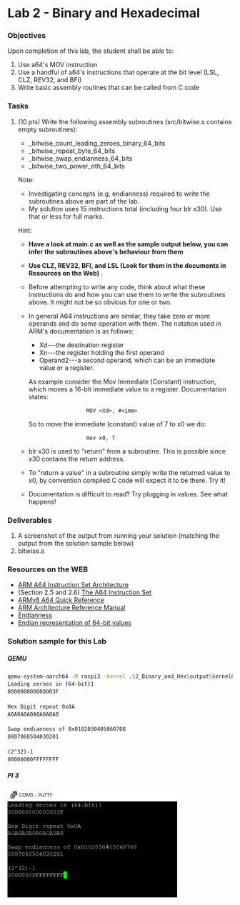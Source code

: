 # Lab 2 - Binary and Hexadecimal

### Objectives
Upon completion of this lab, the student shall be able to:

1. Use a64's MOV instruction
2. Use a handful of a64's instructions that operate at the bit level (LSL, CLZ, REV32, and BFI)
3. Write basic assembly routines that can be called from C code

### Tasks
1. (10 pts) Write the following assembly subroutines (src/bitwise.s contains empty subroutines):
   - \_bitwise_count_leading_zeroes_binary_64_bits
   - \_bitwise_repeat_byte_64_bits
   - \_bitwise_swap_endianness_64_bits
   - \_bitwise_two_power_nth_64_bits


   Note:
    - Investigating concepts (e.g. endianness) required to write the subroutines above are part of the lab.
    - My solution uses 15 instructions total (including four blr x30). Use that or less
    for full marks.

    Hint:
    - **Have a look at main.c as well as the sample output below, you can infer the subroutines above's behaviour from them**
    - **Use CLZ, REV32, BFI, and LSL (Look for them in the documents in Resources on the Web)** .
    - Before attempting to write any code, think about what these instructions do and how you can use them to write the subroutines above. It might not be so obvious for one or two.
    - In general A64 instructions are similar, they take zero or more operands and do some operation with them. The notation used in ARM's documentation is as follows:

        - Xd---the destination register
        - Xn---the register holding the first operand
        - Operand2---a second operand, which can be an immediate value or a register.

        As example consider the Mov Immediate (Constant) instruction, which moves a 16-bit immediate value to a register. Documentation states:

                            MOV <Xd>, #<imm>
        So to move the immediate (constant) value of 7 to x0 we do:

                            mov x0, 7

     - blr x30 is used to "return" from a subroutine. This is possible since x30 contains
     the return address.
     - To "return a value" in a subroutine simply write the returned value to x0, by convention compiled C code will expect it to be there. Try it!
     - Documentation is difficult to read? Try plugging in values. See what happens!



### Deliverables
1. A screenshot of the output from running your solution (matching the output from the solution sample below)
2. bitwise.s


### Resources on the WEB
- [ARM A64 Instruction Set Architecture](https://static.docs.arm.com/ddi0596/a/DDI_0596_ARM_a64_instruction_set_architecture.pdf)
- (Section 2.5 and 2.6) [The A64 Instruction Set](https://static.docs.arm.com/100898/0100/the_a64_Instruction_set_100898_0100.pdf)
- [ARMv8 A64 Quick Reference](https://courses.cs.washington.edu/courses/cse469/18wi/Materials/arm64.pdf)
- [ARM Architecture Reference Manual](https://static.docs.arm.com/ddi0487/ea/DDI0487E_a_armv8_arm.pdf?_ga=2.204759571.2043138464.1566012116-96909423.1563002005)
- [Endianness](https://en.wikipedia.org/wiki/Endianness)
- [Endian representation of 64-bit values](https://stackoverflow.com/questions/21478765/endian-representation-of-64-bit-values)


### Solution sample for this Lab
##### QEMU
```bash
qemu-system-aarch64 -M raspi3 -kernel .\2_Binary_and_Hex\output\kernel8.img -serial null -serial stdio
Leading zeroes in (64-bit)1
000000000000003F

Hex Digit repeat 0x0A
A0A0A0A0A0A0A0A0

Swap endianness of 0x0102030405060708
0807060504030201

(2^32)-1
00000000FFFFFFFF
```
##### PI 3
  <img src="https://github.com/rromanotero/computer_architecture_labs/blob/master/2_Binary_and_Hex/images/lab2_solution.png" width="380"/>
